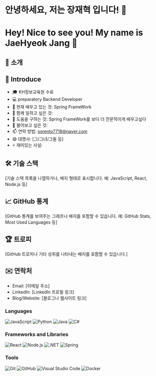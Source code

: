 # 안녕하세요, 저는  장재혁 입니다! 👋
# Hey! Nice to see you! My name is JaeHyeok Jang 👋

## 🙌 소개
## 🙌 Introduce
- 🎓 KH정보교육원 수료
- 💻 preparatory Backend Developer
- 🌱 현재 배우고 있는 것: Spring FrameWork
- 👯 함께 일하고 싶은 것: 
- 🤔 도움을 구하는 것: Spring FrameWork를 보다 더 전문적이게 배우고싶다
- 💬 물어보고 싶은 것: 
- 📫 연락 방법: sorento7718@naver.com
- 😄 대명사: [그/그녀/그들 등]
- ⚡ 재미있는 사실: 

## 🛠 기술 스택
[기술 스택 목록을 나열하거나, 배지 형태로 표시합니다. 예: JavaScript, React, Node.js 등]

## 📈 GitHub 통계
[GitHub 통계를 보여주는 그래프나 배지를 포함할 수 있습니다. 예: GitHub Stats, Most Used Languages 등]

## 🏆 트로피
[GitHub 트로피나 기타 성취를 나타내는 배지를 포함할 수 있습니다.]

## ✉️ 연락처
- Email: [이메일 주소]
- LinkedIn: [LinkedIn 프로필 링크]
- Blog/Website: [블로그나 웹사이트 링크]

### Languages
![JavaScript](https://img.shields.io/badge/-JavaScript-%23F7DF1E?style=flat&logo=javascript&logoColor=black)
![Python](https://img.shields.io/badge/-Python-%233776AB?style=flat&logo=python&logoColor=white)
![Java](https://img.shields.io/badge/-Java-%23ED8B00?style=flat&logo=java&logoColor=white)
![C#](https://img.shields.io/badge/-C%23-%239512C2?style=flat&logo=csharp&logoColor=white)

### Frameworks and Libraries
![React](https://img.shields.io/badge/-React-%2361DAFB?style=flat&logo=react&logoColor=black)
![Node.js](https://img.shields.io/badge/-Node.js-%23339933?style=flat&logo=node.js&logoColor=white)
![.NET](https://img.shields.io/badge/-.NET-%23512BD4?style=flat&logo=dotnet&logoColor=white)
![Spring](https://img.shields.io/badge/-Spring-%236DB33F?style=flat&logo=spring&logoColor=white)

### Tools
![Git](https://img.shields.io/badge/-Git-%23F05032?style=flat&logo=git&logoColor=white)
![GitHub](https://img.shields.io/badge/-GitHub-%23181717?style=flat&logo=github&logoColor=white)
![Visual Studio Code](https://img.shields.io/badge/-VS%20Code-%23007ACC?style=flat&logo=visual-studio-code&logoColor=white)
![Docker](https://img.shields.io/badge/-Docker-%232496ED?style=flat&logo=docker&logoColor=white)
